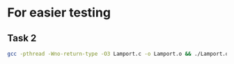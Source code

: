 # For easier testing

## Task 2

```bash
gcc -pthread -Wno-return-type -O3 Lamport.c -o Lamport.o && ./Lamport.o 5 1000
```
